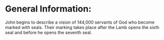 # General Information:

John begins to describe a vision of 144,000 servants of God who become marked with seals. Their marking takes place after the Lamb opens the sixth seal and before he opens the seventh seal.